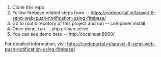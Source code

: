 1. Clone this repo
2. Follow firebase related steps from -- https://codeportal.in/laravel-8-send-web-push-notification-using-firebase/
2. Go to root direcotory of this project and run -- composer install
3. Once done, run -- php artisan serve
4. You can see demo here -- http://localhost:8000/

For detailed information, visit https://codeportal.in/laravel-8-send-web-push-notification-using-firebase/